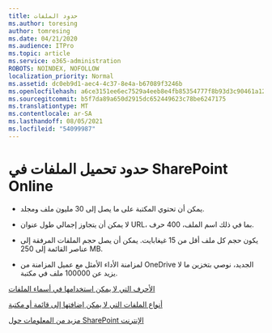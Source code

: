 ```yaml
---
title: حدود الملفات
ms.author: toresing
author: tomresing
ms.date: 04/21/2020
ms.audience: ITPro
ms.topic: article
ms.service: o365-administration
ROBOTS: NOINDEX, NOFOLLOW
localization_priority: Normal
ms.assetid: dc0eb9d1-aec4-4c37-8e4a-b67089f3246b
ms.openlocfilehash: a6ce3151ee6ec7529a4eeb8e4fb85354777f8b93d3c90461a12518af680ae60f
ms.sourcegitcommit: b5f7da89a650d2915dc652449623c78be6247175
ms.translationtype: MT
ms.contentlocale: ar-SA
ms.lasthandoff: 08/05/2021
ms.locfileid: "54099987"
---
```

# <a name="file-upload-limits-in-sharepoint-online"></a>حدود تحميل الملفات في SharePoint Online

- يمكن أن تحتوي المكتبة على ما يصل إلى 30 مليون ملف ومجلد.
    
- لا يمكن أن يتجاوز إجمالي طول عنوان URL، بما في ذلك اسم الملف، 400 حرف.
    
- يكون حجم كل ملف أقل من 15 غيغابايت. يمكن أن يصل حجم الملفات المرفقة إلى عناصر القائمة إلى 250 MB.
    
- لمزامنة الأداء الأمثل مع عميل المزامنة من OneDrive الجديد، نوصي بتخزين ما لا يزيد عن 100000 ملف في مكتبة. 
    
[الأحرف التي لا يمكن استخدامها في أسماء الملفات](https://go.microsoft.com/fwlink/?linkid=866430)
  
[أنواع الملفات التي لا يمكن إضافتها إلى قائمة أو مكتبة](https://go.microsoft.com/fwlink/?linkid=273757)
  
[مزيد من المعلومات حول SharePoint الإنترنت](https://go.microsoft.com/fwlink/?linkid=271273)
  

